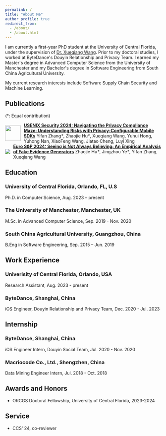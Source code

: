 ```yaml
---
permalink: /
title: "About Me"
author_profile: true
redirect_from: 
  - /about/
  - /about.html
---
```

I am currently a first-year PhD student at the University of Central Florida, under the supervision of [Dr. Xueqiang Wang](https://xw48.github.io/). Prior to my doctoral studies, I worked at ByteDance's Douyin Relationship and Privacy Team. I earned my Master's degree in Advanced Computer Science from the University of Manchester and my Bachelor's degree in Software Engineering from South China Agricultural University. 

My current research interests include Software Supply Chain Security and Machine Learning.

## Publications
(*: Equal contribution)

<div style="display: flex; align-items: center;">
  <img src="http://yorca.github.io/file/paper_pics/FEGEN.png" width="50" style="margin-right: 10px;">
  <div>
    <strong><a href="http://yorca.github.io/files/usenix24.pdf">USENIX Security 2024: Navigating the Privacy Compliance Maze: Understanding Risks with Privacy-Configurable Mobile SDKs</a></strong>  
    Yifan Zhang<em>*</em>, Zhaojie Hu<em>*</em>, Xueqiang Wang, Yuhui Hong, Yuhong Nan, XiaoFeng Wang, Jiatao Cheng, Luyi Xing
  </div>
</div>

<div style="display: flex; align-items: center;">
  <img src="http://yorca.github.io/file/paper_pics/pico.png" style="margin-right: 10px;">
  <div>
    <strong><a href="http://yorca.github.io/files/2024131356.pdf">Euro S&P 2024: Seeing is Not Always Believing: An Empirical Analysis of Fake Evidence Generators</a></strong>  
    Zhaojie Hu<em>*</em>, Jingzhou Ye<em>*</em>, Yifan Zhang, Xueqiang Wang
  </div>
</div>

## Education

### University of Central Florida, Orlando, FL, U.S
Ph.D. in Computer Science, Aug. 2023 – present

### The University of Manchester, Manchester, UK
M.Sc. in Advanced Computer Science, Sep. 2019 - Nov. 2020

### South China Agricultural University, Guangzhou, China
B.Eng in Software Engineering, Sep. 2015 – Jun. 2019

## Work Experience

### Univerisity of Central Florida, Orlando, USA
Research Assistant, Aug. 2023 - present

### ByteDance, Shanghai, China
iOS Engineer, Douyin Relationship and Privacy Team, Dec. 2020 - Jul. 2023

## Internship
### ByteDance, Shanghai, China
iOS Engineer Intern, Douyin Social Team, Jul. 2020 - Nov. 2020

### Macriocode Co., Ltd., Shengzhen, China
Data Mining Engineer Intern, Jul. 2018 - Oct. 2018

## Awards and Honors
- ORCGS Doctoral Fellowship, University of Central Florida, 2023-2024

## Service
- CCS' 24, co-reviewer